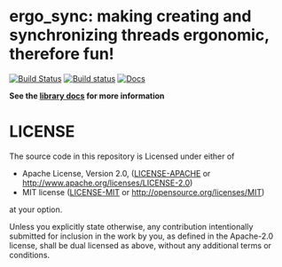 # ergo_sync: making creating and synchronizing threads ergonomic, therefore fun!

[![Build Status](https://travis-ci.org/rust-crates/ergo_sync.svg?branch=master)](https://travis-ci.org/rust-crates/ergo_sync)
[![Build status](https://ci.appveyor.com/api/projects/status/vgis54solhygre0n?svg=true)](https://ci.appveyor.com/project/rust-crates/path-abs)
[![Docs](https://docs.rs/ergo_sync/badge.svg)](https://docs.rs/ergo_sync)

**See the [library docs](https://docs.rs/ergo_sync) for more information**


# LICENSE
The source code in this repository is Licensed under either of
- Apache License, Version 2.0, ([LICENSE-APACHE](LICENSE-APACHE) or
  http://www.apache.org/licenses/LICENSE-2.0)
- MIT license ([LICENSE-MIT](LICENSE-MIT) or
  http://opensource.org/licenses/MIT)

at your option.

Unless you explicitly state otherwise, any contribution intentionally submitted
for inclusion in the work by you, as defined in the Apache-2.0 license, shall
be dual licensed as above, without any additional terms or conditions.
